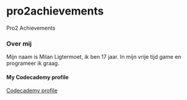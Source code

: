 # pro2achievements
Pro2 Achievements

### Over mij
Mijn naam is Milan Ligtermoet, ik ben 17 jaar. In mijn vrije tijd game en programeer ik graag.

#### My Codecademy profile
[Codecademy profile](https://www.codecademy.com/profiles/mligtermoet "Codecademy")
